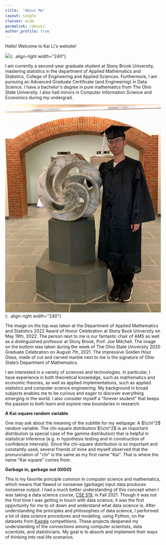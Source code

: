 ```yaml
---
title:  "About Me"
layout: single
classes: wide
permalink: /about/
author_profile: true
---
```


Hello! Welcome to Kai Li's website! 

![](/images/image3.jpg){: .align-right width="240"}

I am currently a second-year graduate student at Stony Brook University, mastering statistics in the department of Applied Mathematics and Statistics, College of Engineering and Applied Sciences. Furthermore, I am pursuing an Advanced Graduate Certificate (and Engineering) in Data Science. I have a bachelor's degree in pure mathematics from The Ohio State University. I also had minors in Computer Information Science and Economics during my undergrad. 

![](/images/image2.jpg){: .align-right width="240"}

The image on the top was taken at the Department of Applied Mathematics and Statistics 2022 Award of Honor Celebration at Stony Book University on May 19th, 2022. The person next to me is our fantastic chair of AMS as well as a distinguished professor at Stony Brook, Prof. Joe Mitchell. The image on the bottom was taken during the week of The Ohio State University 2020 Graduate Celebration on August 7th, 2021. The impressive Golden Hour Glass, made of cut and carved marble next to me is the signature of Ohio State’s Department of Mathematics.

I am interested in a variety of sciences and technologies. In particular, I have experience in both theoretical knowledge, such as mathematics and economic theories, as well as applied implementations, such as applied statistics and computer science engineering. My background in broad subjects enables me to be curious and eager to discover everything emerging in the world. I also consider myself a "forever student" that keeps the passion to both learn and explore new boundaries in research.

**A Kai-square random variable**

One may ask about the meaning of the subtitle for my webpage: A $\\chi^2$ random variable. The chi-square distribution $\\chi^2$ is an important distribution (a special case of the gamma distribution) that is helpful in statistical inference (e.g. in hypothesis testing and in construction of confidence intervals). Since the chi-square distribution is so important and constantly used, several friends of mine and myself observed that the pronunciation of "chi" is the same as my first name "Kai". That is where the name "Kai-square" comes from.

**Garbage in, garbage out (GIGO)**

This is my favorite principle common in computer science and mathematics, which means that flawed or nonsense (garbage) input data produces nonsense output. I had a much better understanding of this concept when I was taking a data science course, [CSE 519](/grad/cse519/), in Fall 2021. Though it was not the first time I was getting in touch with data science, it was the first opportunity for me to sit down and understand what data science is. After understanding the principles and philosophies of data science, I performed a lot of data science procedures and modeling, using Python, on the datasets from [Kaggle](https://www.kaggle.com/) competitions. These projects deepened my understanding of the connections among computer scientists, data scientists, and statisticians. My goal is to absorb and implement their ways of thinking into real life scenarios.
